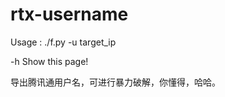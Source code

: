 rtx-username
============
Usage : ./f.py -u target_ip

-h   Show this page!

导出腾讯通用户名，可进行暴力破解，你懂得，哈哈。
